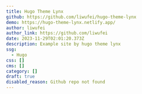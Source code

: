 ```yaml
---
title: Hugo Theme Lynx
github: https://github.com/liwufei/hugo-theme-lynx
demo: https://hugo-theme-lynx.netlify.app/
author: liwufei
author_link: https://github.com/liwufei
date: 2023-11-29T02:01:20.373Z
description: Example site by hugo theme lynx
ssg:
  - Hugo
css: []
cms: []
category: []
draft: true
disabled_reason: Github repo not found
---
```

